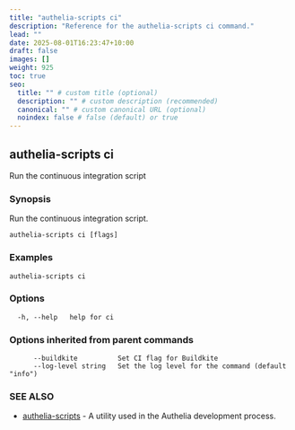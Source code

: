 ```yaml
---
title: "authelia-scripts ci"
description: "Reference for the authelia-scripts ci command."
lead: ""
date: 2025-08-01T16:23:47+10:00
draft: false
images: []
weight: 925
toc: true
seo:
  title: "" # custom title (optional)
  description: "" # custom description (recommended)
  canonical: "" # custom canonical URL (optional)
  noindex: false # false (default) or true
---
```


## authelia-scripts ci

Run the continuous integration script

### Synopsis

Run the continuous integration script.

```
authelia-scripts ci [flags]
```

### Examples

```
authelia-scripts ci
```

### Options

```
  -h, --help   help for ci
```

### Options inherited from parent commands

```
      --buildkite          Set CI flag for Buildkite
      --log-level string   Set the log level for the command (default "info")
```

### SEE ALSO

* [authelia-scripts](authelia-scripts.md)	 - A utility used in the Authelia development process.

